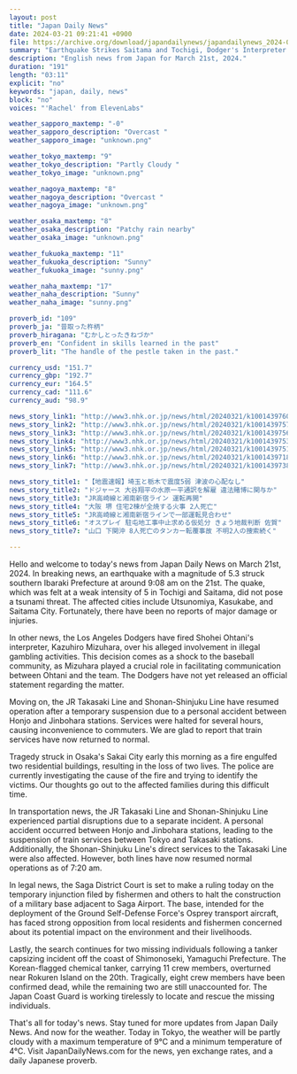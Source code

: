 ```yaml
---
layout: post
title: "Japan Daily News"
date: 2024-03-21 09:21:41 +0900
file: https://archive.org/download/japandailynews/japandailynews_2024-03-21.mp3
summary: "Earthquake Strikes Saitama and Tochigi, Dodger's Interpreter Fired over Illegal Gambling, & more…"
description: "English news from Japan for March 21st, 2024."
duration: "191"
length: "03:11"
explicit: "no"
keywords: "japan, daily, news"
block: "no"
voices: "'Rachel' from ElevenLabs"

weather_sapporo_maxtemp: "-0"
weather_sapporo_description: "Overcast "
weather_sapporo_image: "unknown.png"

weather_tokyo_maxtemp: "9"
weather_tokyo_description: "Partly Cloudy "
weather_tokyo_image: "unknown.png"

weather_nagoya_maxtemp: "8"
weather_nagoya_description: "Overcast "
weather_nagoya_image: "unknown.png"

weather_osaka_maxtemp: "8"
weather_osaka_description: "Patchy rain nearby"
weather_osaka_image: "unknown.png"

weather_fukuoka_maxtemp: "11"
weather_fukuoka_description: "Sunny"
weather_fukuoka_image: "sunny.png"

weather_naha_maxtemp: "17"
weather_naha_description: "Sunny"
weather_naha_image: "sunny.png"

proverb_id: "109"
proverb_ja: "昔取った杵柄"
proverb_hiragana: "むかしとったきねづか"
proverb_en: "Confident in skills learned in the past"
proverb_lit: "The handle of the pestle taken in the past."

currency_usd: "151.7"
currency_gbp: "192.7"
currency_eur: "164.5"
currency_cad: "111.6"
currency_aud: "98.9"

news_story_link1: "http://www3.nhk.or.jp/news/html/20240321/k10014397601000.html"
news_story_link2: "http://www3.nhk.or.jp/news/html/20240321/k10014397571000.html"
news_story_link3: "http://www3.nhk.or.jp/news/html/20240321/k10014397561000.html"
news_story_link4: "http://www3.nhk.or.jp/news/html/20240321/k10014397531000.html"
news_story_link5: "http://www3.nhk.or.jp/news/html/20240321/k10014397511000.html"
news_story_link6: "http://www3.nhk.or.jp/news/html/20240321/k10014397181000.html"
news_story_link7: "http://www3.nhk.or.jp/news/html/20240321/k10014397381000.html"

news_story_title1: "【地震速報】埼玉と栃木で震度5弱 津波の心配なし"
news_story_title2: "ドジャース 大谷翔平の水原一平通訳を解雇 違法賭博に関与か"
news_story_title3: "JR高崎線と湘南新宿ライン 運転再開"
news_story_title4: "大阪 堺 住宅2棟が全焼する火事 2人死亡"
news_story_title5: "JR高崎線と湘南新宿ラインで一部運転見合わせ"
news_story_title6: "オスプレイ 駐屯地工事中止求める仮処分 きょう地裁判断 佐賀"
news_story_title7: "山口 下関沖 8人死亡のタンカー転覆事故 不明2人の捜索続く"

---
```


Hello and welcome to today's news from Japan Daily News on March 21st, 2024. In breaking news, an earthquake with a magnitude of 5.3 struck southern Ibaraki Prefecture at around 9:08 am on the 21st. The quake, which was felt at a weak intensity of 5 in Tochigi and Saitama, did not pose a tsunami threat. The affected cities include Utsunomiya, Kasukabe, and Saitama City. Fortunately, there have been no reports of major damage or injuries.

In other news, the Los Angeles Dodgers have fired Shohei Ohtani's interpreter, Kazuhiro Mizuhara, over his alleged involvement in illegal gambling activities. This decision comes as a shock to the baseball community, as Mizuhara played a crucial role in facilitating communication between Ohtani and the team. The Dodgers have not yet released an official statement regarding the matter.

Moving on, the JR Takasaki Line and Shonan-Shinjuku Line have resumed operation after a temporary suspension due to a personal accident between Honjo and Jinbohara stations. Services were halted for several hours, causing inconvenience to commuters. We are glad to report that train services have now returned to normal.

Tragedy struck in Osaka's Sakai City early this morning as a fire engulfed two residential buildings, resulting in the loss of two lives. The police are currently investigating the cause of the fire and trying to identify the victims. Our thoughts go out to the affected families during this difficult time.

In transportation news, the JR Takasaki Line and Shonan-Shinjuku Line experienced partial disruptions due to a separate incident. A personal accident occurred between Honjo and Jinbohara stations, leading to the suspension of train services between Tokyo and Takasaki stations. Additionally, the Shonan-Shinjuku Line's direct services to the Takasaki Line were also affected. However, both lines have now resumed normal operations as of 7:20 am.

In legal news, the Saga District Court is set to make a ruling today on the temporary injunction filed by fishermen and others to halt the construction of a military base adjacent to Saga Airport. The base, intended for the deployment of the Ground Self-Defense Force's Osprey transport aircraft, has faced strong opposition from local residents and fishermen concerned about its potential impact on the environment and their livelihoods.

Lastly, the search continues for two missing individuals following a tanker capsizing incident off the coast of Shimonoseki, Yamaguchi Prefecture. The Korean-flagged chemical tanker, carrying 11 crew members, overturned near Rokuren Island on the 20th. Tragically, eight crew members have been confirmed dead, while the remaining two are still unaccounted for. The Japan Coast Guard is working tirelessly to locate and rescue the missing individuals.

That's all for today's news. Stay tuned for more updates from Japan Daily News. And now for the weather. Today in Tokyo, the weather will be partly cloudy with a maximum temperature of 9°C and a minimum temperature of 4°C.  Visit JapanDailyNews.com for the news, yen exchange rates, and a daily Japanese proverb.

